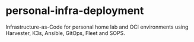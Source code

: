 # personal-infra-deployment
Infrastructure-as-Code for personal home lab and OCI environments using Harvester, K3s, Ansible, GitOps, Fleet and SOPS.

